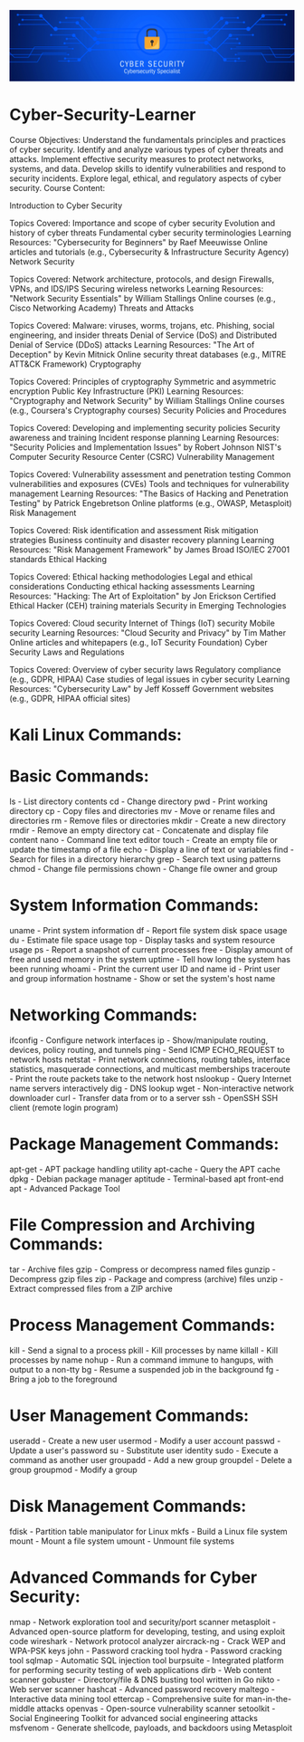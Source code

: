 ![logo](https://github.com/MFaisal125/Cyber-Security-Course/blob/main/Kali%20Images/Cybersecurity%20Specialist.png)
# Cyber-Security-Learner

Course Objectives:
Understand the fundamentals principles and practices of cyber security.
Identify and analyze various types of cyber threats and attacks.
Implement effective security measures to protect networks, systems, and data.
Develop skills to identify vulnerabilities and respond to security incidents.
Explore legal, ethical, and regulatory aspects of cyber security.
Course Content:

Introduction to Cyber Security

Topics Covered:
Importance and scope of cyber security
Evolution and history of cyber threats
Fundamental cyber security terminologies
Learning Resources:
"Cybersecurity for Beginners" by Raef Meeuwisse
Online articles and tutorials (e.g., Cybersecurity & Infrastructure Security Agency)
Network Security

Topics Covered:
Network architecture, protocols, and design
Firewalls, VPNs, and IDS/IPS
Securing wireless networks
Learning Resources:
"Network Security Essentials" by William Stallings
Online courses (e.g., Cisco Networking Academy)
Threats and Attacks

Topics Covered:
Malware: viruses, worms, trojans, etc.
Phishing, social engineering, and insider threats
Denial of Service (DoS) and Distributed Denial of Service (DDoS) attacks
Learning Resources:
"The Art of Deception" by Kevin Mitnick
Online security threat databases (e.g., MITRE ATT&CK Framework)
Cryptography

Topics Covered:
Principles of cryptography
Symmetric and asymmetric encryption
Public Key Infrastructure (PKI)
Learning Resources:
"Cryptography and Network Security" by William Stallings
Online courses (e.g., Coursera's Cryptography courses)
Security Policies and Procedures

Topics Covered:
Developing and implementing security policies
Security awareness and training
Incident response planning
Learning Resources:
"Security Policies and Implementation Issues" by Robert Johnson
NIST's Computer Security Resource Center (CSRC)
Vulnerability Management

Topics Covered:
Vulnerability assessment and penetration testing
Common vulnerabilities and exposures (CVEs)
Tools and techniques for vulnerability management
Learning Resources:
"The Basics of Hacking and Penetration Testing" by Patrick Engebretson
Online platforms (e.g., OWASP, Metasploit)
Risk Management

Topics Covered:
Risk identification and assessment
Risk mitigation strategies
Business continuity and disaster recovery planning
Learning Resources:
"Risk Management Framework" by James Broad
ISO/IEC 27001 standards
Ethical Hacking

Topics Covered:
Ethical hacking methodologies
Legal and ethical considerations
Conducting ethical hacking assessments
Learning Resources:
"Hacking: The Art of Exploitation" by Jon Erickson
Certified Ethical Hacker (CEH) training materials
Security in Emerging Technologies

Topics Covered:
Cloud security
Internet of Things (IoT) security
Mobile security
Learning Resources:
"Cloud Security and Privacy" by Tim Mather
Online articles and whitepapers (e.g., IoT Security Foundation)
Cyber Security Laws and Regulations

Topics Covered:
Overview of cyber security laws
Regulatory compliance (e.g., GDPR, HIPAA)
Case studies of legal issues in cyber security
Learning Resources:
"Cybersecurity Law" by Jeff Kosseff
Government websites (e.g., GDPR, HIPAA official sites)

# Kali Linux Commands:

# Basic Commands:
ls - List directory contents
cd - Change directory
pwd - Print working directory
cp - Copy files and directories
mv - Move or rename files and directories
rm - Remove files or directories
mkdir - Create a new directory
rmdir - Remove an empty directory
cat - Concatenate and display file content
nano - Command line text editor
touch - Create an empty file or update the timestamp of a file
echo - Display a line of text or variables
find - Search for files in a directory hierarchy
grep - Search text using patterns
chmod - Change file permissions
chown - Change file owner and group
# System Information Commands:
uname - Print system information
df - Report file system disk space usage
du - Estimate file space usage
top - Display tasks and system resource usage
ps - Report a snapshot of current processes
free - Display amount of free and used memory in the system
uptime - Tell how long the system has been running
whoami - Print the current user ID and name
id - Print user and group information
hostname - Show or set the system's host name
# Networking Commands:
ifconfig - Configure network interfaces
ip - Show/manipulate routing, devices, policy routing, and tunnels
ping - Send ICMP ECHO_REQUEST to network hosts
netstat - Print network connections, routing tables, interface statistics, masquerade connections, and multicast memberships
traceroute - Print the route packets take to the network host
nslookup - Query Internet name servers interactively
dig - DNS lookup
wget - Non-interactive network downloader
curl - Transfer data from or to a server
ssh - OpenSSH SSH client (remote login program)
# Package Management Commands:
apt-get - APT package handling utility
apt-cache - Query the APT cache
dpkg - Debian package manager
aptitude - Terminal-based apt front-end
apt - Advanced Package Tool
# File Compression and Archiving Commands:
tar - Archive files
gzip - Compress or decompress named files
gunzip - Decompress gzip files
zip - Package and compress (archive) files
unzip - Extract compressed files from a ZIP archive
# Process Management Commands:
kill - Send a signal to a process
pkill - Kill processes by name
killall - Kill processes by name
nohup - Run a command immune to hangups, with output to a non-tty
bg - Resume a suspended job in the background
fg - Bring a job to the foreground
# User Management Commands:
useradd - Create a new user
usermod - Modify a user account
passwd - Update a user's password
su - Substitute user identity
sudo - Execute a command as another user
groupadd - Add a new group
groupdel - Delete a group
groupmod - Modify a group
# Disk Management Commands:
fdisk - Partition table manipulator for Linux
mkfs - Build a Linux file system
mount - Mount a file system
umount - Unmount file systems
# Advanced Commands for Cyber Security:
nmap - Network exploration tool and security/port scanner
metasploit - Advanced open-source platform for developing, testing, and using exploit code
wireshark - Network protocol analyzer
aircrack-ng - Crack WEP and WPA-PSK keys
john - Password cracking tool
hydra - Password cracking tool
sqlmap - Automatic SQL injection tool
burpsuite - Integrated platform for performing security testing of web applications
dirb - Web content scanner
gobuster - Directory/file & DNS busting tool written in Go
nikto - Web server scanner
hashcat - Advanced password recovery
maltego - Interactive data mining tool
ettercap - Comprehensive suite for man-in-the-middle attacks
openvas - Open-source vulnerability scanner
setoolkit - Social Engineering Toolkit for advanced social engineering attacks
msfvenom - Generate shellcode, payloads, and backdoors using Metasploit
